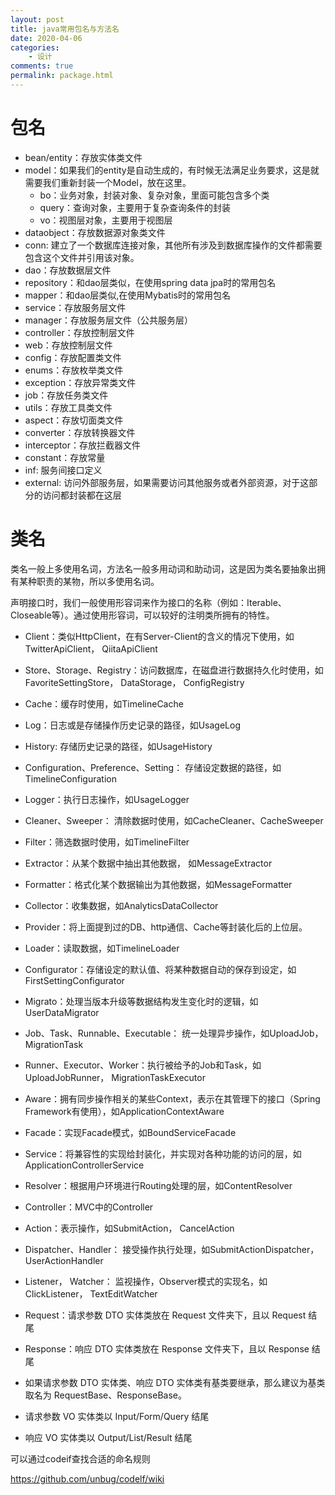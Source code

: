 ```yaml
---
layout: post
title: java常用包名与方法名
date: 2020-04-06
categories:
    - 设计
comments: true
permalink: package.html
---
```


# 包名

- bean/entity：存放实体类文件
- model：如果我们的entity是自动生成的，有时候无法满足业务要求，这是就需要我们重新封装一个Model，放在这里。
  - bo：业务对象，封装对象、复杂对象，里面可能包含多个类
  - query：查询对象，主要用于复杂查询条件的封装
  - vo：视图层对象，主要用于视图层
- dataobject：存放数据源对象类文件
- conn: 建立了一个数据库连接对象，其他所有涉及到数据库操作的文件都需要包含这个文件并引用该对象。
- dao：存放数据层文件
- repository：和dao层类似，在使用spring data jpa时的常用包名
- mapper：和dao层类似,在使用Mybatis时的常用包名
- service：存放服务层文件
- manager：存放服务层文件（公共服务层）
- controller：存放控制层文件
- web：存放控制层文件
- config：存放配置类文件
- enums：存放枚举类文件
- exception：存放异常类文件
- job：存放任务类文件
- utils：存放工具类文件
- aspect：存放切面类文件
- converter：存放转换器文件
- interceptor：存放拦截器文件
- constant：存放常量
- inf: 服务间接口定义
- external: 访问外部服务层，如果需要访问其他服务或者外部资源，对于这部分的访问都封装都在这层

# 类名

类名一般上多使用名词，方法名一般多用动词和助动词，这是因为类名要抽象出拥有某种职责的某物，所以多使用名词。

声明接口时，我们一般使用形容词来作为接口的名称（例如：Iterable、Closeable等）。通过使用形容词，可以较好的注明类所拥有的特性。

- Client：类似HttpClient，在有Server-Client的含义的情况下使用，如TwitterApiClient， QiitaApiClient

- Store、Storage、Registry：访问数据库，在磁盘进行数据持久化时使用，如FavoriteSettingStore， DataStorage， ConfigRegistry

- Cache：缓存时使用，如TimelineCache

- Log：日志或是存储操作历史记录的路径，如UsageLog
- History: 存储历史记录的路径，如UsageHistory
- Configuration、Preference、Setting：	存储设定数据的路径，如	TimelineConfiguration
- Logger：执行日志操作，如UsageLogger
- Cleaner、Sweeper：	清除数据时使用，如CacheCleaner、CacheSweeper
- Filter：筛选数据时使用，如TimelineFilter
- Extractor：从某个数据中抽出其他数据， 如MessageExtractor
- Formatter：格式化某个数据输出为其他数据，如MessageFormatter
- Collector：收集数据，如AnalyticsDataCollector
- Provider：将上面提到过的DB、http通信、Cache等封装化后的上位层。
- Loader：读取数据，如TimelineLoader
- Configurator：存储设定的默认值、将某种数据自动的保存到设定，如FirstSettingConfigurator
- Migrato：处理当版本升级等数据结构发生变化时的逻辑，如UserDataMigrator
- Job、Task、Runnable、Executable： 	统一处理异步操作，如UploadJob， MigrationTask
- Runner、Executor、Worker：执行被给予的Job和Task，如UploadJobRunner， MigrationTaskExecutor
- Aware：拥有同步操作相关的某些Context，表示在其管理下的接口（Spring Framework有使用），如ApplicationContextAware
- Facade：实现Facade模式，如BoundServiceFacade
- Service：将兼容性的实现给封装化，并实现对各种功能的访问的层，如ApplicationControllerService
- Resolver：根据用户环境进行Routing处理的层，如ContentResolver
- Controller：MVC中的Controller
- Action：表示操作，如SubmitAction， CancelAction
- Dispatcher、Handler：	接受操作执行处理，如SubmitActionDispatcher， UserActionHandler
- Listener， Watcher：	监视操作，Observer模式的实现名，如ClickListener， TextEditWatcher
- Request：请求参数 DTO 实体类放在 Request 文件夹下，且以 Request 结尾
- Response：响应 DTO 实体类放在 Response 文件夹下，且以 Response 结尾
- 如果请求参数 DTO 实体类、响应 DTO 实体类有基类要继承，那么建议为基类取名为 RequestBase、ResponseBase。
- 请求参数 VO 实体类以 Input/Form/Query 结尾
- 响应 VO 实体类以 Output/List/Result 结尾

可以通过codeif查找合适的命名规则

https://github.com/unbug/codelf/wiki